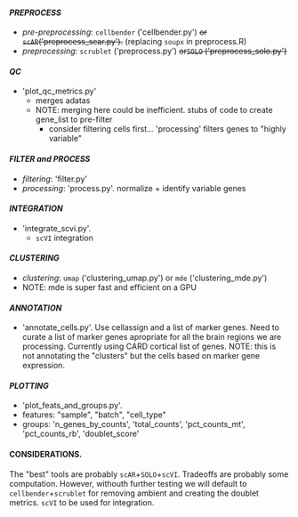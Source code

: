 

#### _PREPROCESS_
- _pre-preprocessing_: `cellbender` ('cellbender.py') ~~or `scAR`('preprocess_scar.py').~~  (replacing `soupx` in preprocess.R)
- _preprocessing_: `scrublet` ('preprocess.py') ~~or`SOLO` ('preprocess_solo.py')~~ 

#### _QC_
- 'plot_qc_metrics.py'
    - merges adatas
    - NOTE:  merging here could be inefficient.  stubs of code to create gene_list to pre-filter 
        - consider filtering cells first... 'processing' filters genes to "highly variable"

#### _FILTER and PROCESS_ 
- _filtering_: 'filter.py'
- _processing_: 'process.py'.  normalize + identify variable genes

#### _INTEGRATION_
- 'integrate_scvi.py'.  
    - `scVI` integration 

#### _CLUSTERING_
- _clustering_: `umap` ('clustering_umap.py') or `mde` ('clustering_mde.py')
- NOTE:  mde is super fast and efficient on a GPU

#### _ANNOTATION_
- 'annotate_cells.py'.  Use cellassign and a list of marker genes.  Need to curate a list of marker genes apropriate for all the brain regions we are processing.  Currently using CARD cortical list of genes.  NOTE: this is not annotating the "clusters" but the cells based on marker gene expression.

#### _PLOTTING_
- 'plot_feats_and_groups.py'.  
- features: "sample", "batch", "cell_type"
- groups: 'n_genes_by_counts', 'total_counts', 'pct_counts_mt', 'pct_counts_rb', 'doublet_score'

#### CONSIDERATIONS.
The "best" tools are probably `scAR`+`SOLO`+`scVI`.   Tradeoffs are probably some computation.  However, withouth further testing
we will default to `cellbender`+`scrublet` for removing ambient and creating the doublet metrics. `scVI` to be used for integration.

